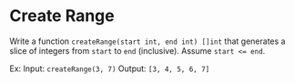 # Create Range

Write a function `createRange(start int, end int) []int` that generates a slice of integers from
`start` to `end` (inclusive). Assume `start <= end`.

Ex:
Input: `createRange(3, 7)`
Output: `[3, 4, 5, 6, 7]`
